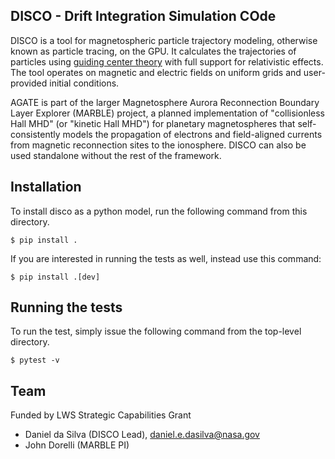 DISCO - Drift Integration Simulation COde
-----------------------------------------

DISCO is a tool for magnetospheric particle trajectory modeling, otherwise known as particle tracing, on the GPU. It calculates the trajectories of particles using [guiding center theory](https://farside.ph.utexas.edu/teaching/plasma/lectures/node18.html) with full support for relativistic effects. The tool operates on magnetic and electric fields on uniform grids and user-provided initial conditions.

AGATE is part of the larger Magnetosphere Aurora Reconnection Boundary Layer Explorer (MARBLE) project, a planned implementation of "collisionless Hall MHD" (or "kinetic Hall MHD") for planetary magnetospheres that self-consistently models the propagation of electrons and field-aligned currents from magnetic reconnection sites to the ionosphere. DISCO can also be used standalone without the rest of the framework.


## Installation
To install disco as a python model, run the following command from this directory.
```
$ pip install .
```

If you are interested in running the tests as well, instead use this command:
```
$ pip install .[dev]
```

## Running the tests
To run the test, simply issue the following command from the top-level directory.

```
$ pytest -v
```

## Team
Funded by LWS Strategic Capabilities Grant

* Daniel da Silva (DISCO Lead), [daniel.e.dasilva@nasa.gov](mailto:daniel.e.dasilva@nasa.gov)
* John Dorelli (MARBLE PI)


